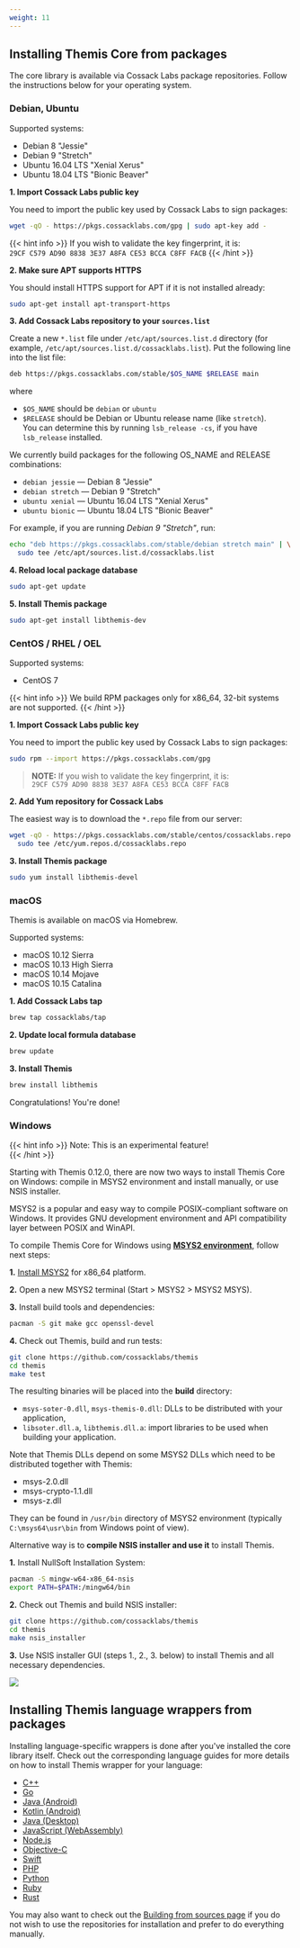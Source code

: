 ```yaml
---
weight: 11
---
```


## Installing Themis Core from packages

The core library is available via Cossack Labs package repositories.
Follow the instructions below for your operating system.

### Debian, Ubuntu

Supported systems:

  - Debian 8 "Jessie"
  - Debian 9 "Stretch"
  - Ubuntu 16.04 LTS "Xenial Xerus"
  - Ubuntu 18.04 LTS "Bionic Beaver"

**1. Import Cossack Labs public key**

You need to import the public key used by Cossack Labs to sign packages:

```bash
wget -qO - https://pkgs.cossacklabs.com/gpg | sudo apt-key add -
```


{{< hint info >}}
If you wish to validate the key fingerprint, it is:<br/>
`29CF C579 AD90 8838 3E37 A8FA CE53 BCCA C8FF FACB`
{{< /hint >}}

**2. Make sure APT supports HTTPS**

You should install HTTPS support for APT
if it is not installed already:

```bash
sudo apt-get install apt-transport-https
```

**3. Add Cossack Labs repository to your `sources.list`**

Create a new `*.list` file under `/etc/apt/sources.list.d` directory
(for example, `/etc/apt/sources.list.d/cossacklabs.list`).
Put the following line into the list file:

```bash
deb https://pkgs.cossacklabs.com/stable/$OS_NAME $RELEASE main
```

where

  - `$OS_NAME` should be `debian` or `ubuntu`     
  - `$RELEASE` should be Debian or Ubuntu release name (like `stretch`).     
    You can determine this by running `lsb_release -cs`, if you have `lsb_release` installed.

We currently build packages for the following OS_NAME and RELEASE combinations:

  - `debian jessie` — Debian 8 "Jessie"    
  - `debian stretch` — Debian 9 "Stretch"    
  - `ubuntu xenial` — Ubuntu 16.04 LTS "Xenial Xerus"    
  - `ubuntu bionic` — Ubuntu 18.04 LTS "Bionic Beaver"

For example, if you are running _Debian 9 "Stretch"_, run:

```bash
echo "deb https://pkgs.cossacklabs.com/stable/debian stretch main" | \
  sudo tee /etc/apt/sources.list.d/cossacklabs.list
```

**4. Reload local package database**

```bash
sudo apt-get update
```

**5. Install Themis package**

```bash
sudo apt-get install libthemis-dev
```

### CentOS / RHEL / OEL

Supported systems:

  - CentOS 7


{{< hint info >}}
We build RPM packages only for x86_64, 32-bit systems are not supported.
{{< /hint >}}

**1. Import Cossack Labs public key**

You need to import the public key used by Cossack Labs to sign packages:

```bash
sudo rpm --import https://pkgs.cossacklabs.com/gpg
```

> **NOTE:**
> If you wish to validate the key fingerprint, it is:<br/>
> `29CF C579 AD90 8838 3E37 A8FA CE53 BCCA C8FF FACB`

**2. Add Yum repository for Cossack Labs**

The easiest way is to download the `*.repo` file from our server:

```bash
wget -qO - https://pkgs.cossacklabs.com/stable/centos/cossacklabs.repo | \
  sudo tee /etc/yum.repos.d/cossacklabs.repo
```

**3. Install Themis package**

```bash
sudo yum install libthemis-devel
```

### macOS

Themis is available on macOS via Homebrew.

Supported systems:

  - macOS 10.12 Sierra    
  - macOS 10.13 High Sierra     
  - macOS 10.14 Mojave  
  - macOS 10.15 Catalina  

**1. Add Cossack Labs tap**

```bash
brew tap cossacklabs/tap
```

**2. Update local formula database**

```bash
brew update
```

**3. Install Themis**

```bash
brew install libthemis
```    

Congratulations! You're done!

### Windows    

{{< hint info >}}
Note: This is an experimental feature!   
{{< /hint >}}

Starting with Themis 0.12.0, there are now two ways to install Themis Core on Windows: compile in MSYS2 environment and install manually, or use NSIS installer.        

MSYS2 is a popular and easy way to compile POSIX-compliant software on Windows. It provides GNU development environment and API compatibility layer between POSIX and WinAPI.      

To compile Themis Core for Windows using **[MSYS2 environment](https://www.msys2.org/)**, follow next steps:

**1.** [Install MSYS2](https://www.msys2.org/) for x86_64 platform.    

**2.** Open a new MSYS2 terminal (Start > MSYS2 > MSYS2 MSYS).    

**3.** Install build tools and dependencies:    

```bash
pacman -S git make gcc openssl-devel
```

**4.** Check out Themis, build and run tests:

```bash
git clone https://github.com/cossacklabs/themis
cd themis
make test
```

The resulting binaries will be placed into the **build** directory:

  - `msys-soter-0.dll`, `msys-themis-0.dll`: DLLs to be distributed with your application,       
  - `libsoter.dll.a`, `libthemis.dll.a`: import libraries to be used when building your application.           

Note that Themis DLLs depend on some MSYS2 DLLs which need to be distributed together with Themis:

  - msys-2.0.dll     
  - msys-crypto-1.1.dll     
  - msys-z.dll      

They can be found in `/usr/bin` directory of MSYS2 environment (typically `C:\msys64\usr\bin` from Windows point of view).


Alternative way is to **compile NSIS installer and use it** to install Themis.

**1.** Install NullSoft Installation System:

```bash
pacman -S mingw-w64-x86_64-nsis
export PATH=$PATH:/mingw64/bin
```

**2.** Check out Themis and build NSIS installer:

```bash
git clone https://github.com/cossacklabs/themis
cd themis
make nsis_installer
```

**3.** Use NSIS installer GUI (steps 1., 2., 3. below) to install Themis and all necessary dependencies.       

![](https://docs.cossacklabs.com/files/wiki/cossack-labs-themis-win-installer.png)


## Installing Themis language wrappers from packages

Installing language-specific wrappers is done after you've installed the core library itself.
Check out the corresponding language guides for more details on how to install Themis wrapper for your language:    

* [C++](/docs/themis/languages/cpp)     
* [Go](/docs/themis/languages/go)
* [Java (Android)](/docs/themis/languages/java-android)
* [Kotlin (Android)](/docs/themis/languages/kotlin-android) 
* [Java (Desktop)](/docs/themis/languages/java-desktop)    
* [JavaScript (WebAssembly)](/docs/themis/languages/wasm)
* [Node.js](/docs/themis/languages/nodejs)    
* [Objective-C](/docs/themis/languages/objc)    
* [Swift](/docs/themis/languages/swift)    
* [PHP](/docs/themis/languages/php)    
* [Python](/docs/themis/languages/python)    
* [Ruby](/docs/themis/languages/ruby)    
* [Rust](/docs/themis/languages/rust)        

You may also want to check out the [Building from sources page](/docs/themis/installation/installation-from-sources) if you do not wish to use the repositories for installation and prefer to do everything manually.  